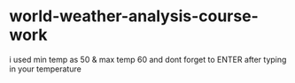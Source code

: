 # world-weather-analysis-course-work
i used min temp as 50 & max temp 60 and dont forget to ENTER after typing in your temperature
